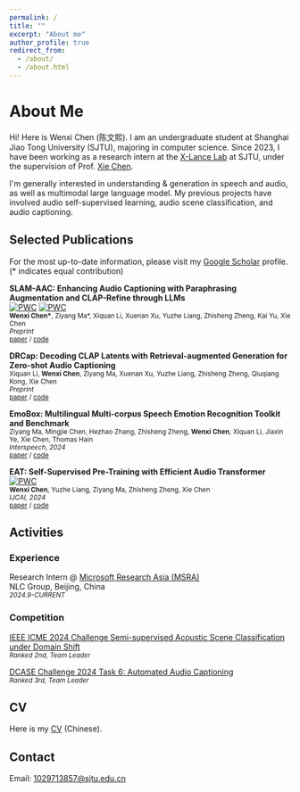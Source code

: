 ```yaml
---
permalink: /
title: ""
excerpt: "About me"
author_profile: true
redirect_from: 
  - /about/
  - /about.html
---
```


# About Me

Hi! Here is Wenxi Chen (陈文熙). I am an undergraduate student at  Shanghai Jiao Tong University (SJTU), majoring in computer science.  Since 2023, I have been working as a research intern at the [X-Lance Lab](https://x-lance.sjtu.edu.cn) at SJTU, under the supervision of Prof. [Xie Chen](https://chenxie95.github.io/).


I'm generally interested in understanding & generation in speech and audio, as well as multimodal large language model. My previous projects have involved audio self-supervised learning, audio scene classification, and audio captioning.


<!-- ## Recent News

* *June 2023*: Joining the [SCALE 2023 Workshop](https://hltcoe.jhu.edu/research/scale/scale-2023) at John's Hopkins University
* *June 2022*: Joining the [JSALT 2022 Workshop](https://www.clsp.jhu.edu/2022-eighth-frederick-jelinek-memorial-summer-workshop/) at John's Hopkins University
* *May 2021*: Interning at [Dr. Dong Yu's](https://sites.google.com/view/dongyu888/) AI lab at Tencent America -->

## Selected Publications

For the most up-to-date information, please visit my [Google Scholar](https://scholar.google.com/citations?user=7YPoSY0AAAAJ&hl=en) profile.  
(* indicates equal contribution)


<!-- *Speech Translation* -->

**SLAM-AAC: Enhancing Audio Captioning with Paraphrasing Augmentation and CLAP-Refine through LLMs**\
[![PWC](https://img.shields.io/endpoint.svg?url=https://paperswithcode.com/badge/slam-aac-enhancing-audio-captioning-with/audio-captioning-on-audiocaps)](https://paperswithcode.com/sota/audio-captioning-on-audiocaps?p=slam-aac-enhancing-audio-captioning-with)  [![PWC](https://img.shields.io/endpoint.svg?url=https://paperswithcode.com/badge/slam-aac-enhancing-audio-captioning-with/audio-captioning-on-clotho)](https://paperswithcode.com/sota/audio-captioning-on-clotho?p=slam-aac-enhancing-audio-captioning-with)\
<sub>**Wenxi Chen\***, Ziyang Ma\*, Xiquan Li, Xuenan Xu, Yuzhe Liang, Zhisheng Zheng, Kai Yu, Xie Chen</sub>\
<sub>*Preprint*</sub>\
<sub>[paper](https://arxiv.org/abs/2410.09503) / [code](https://github.com/X-LANCE/SLAM-LLM/tree/main/examples/slam_aac)

**DRCap: Decoding CLAP Latents with Retrieval-augmented Generation for Zero-shot Audio Captioning**\
<sub>Xiquan Li, **Wenxi Chen**, Ziyang Ma, Xuenan Xu, Yuzhe Liang, Zhisheng Zheng, Qiuqiang Kong, Xie Chen</sub>\
<sub>*Preprint*</sub>\
<sub>[paper](https://arxiv.org/abs/2410.09472) / [code](https://github.com/X-LANCE/SLAM-LLM/tree/main/examples/drcap_zeroshot_aac)

**EmoBox: Multilingual Multi-corpus Speech Emotion Recognition Toolkit and Benchmark**  
<sub>Ziyang Ma, Mingjie Chen, Hezhao Zhang, Zhisheng Zheng, **Wenxi Chen**, Xiquan Li, Jiaxin Ye, Xie Chen, Thomas Hain</sub>\
<sub>*Interspeech, 2024*</sub>\
<sub>[paper](https://www.isca-archive.org/interspeech_2024/ma24b_interspeech.pdf) / [code](https://github.com/emo-box/EmoBox)</sub>

**EAT: Self-Supervised Pre-Training with Efficient Audio Transformer**\
[![PWC](https://img.shields.io/endpoint.svg?url=https://paperswithcode.com/badge/eat-self-supervised-pre-training-with/audio-classification-on-balanced-audio-set)](https://paperswithcode.com/sota/audio-classification-on-balanced-audio-set?p=eat-self-supervised-pre-training-with)\
<sub>**Wenxi Chen**, Yuzhe Liang, Ziyang Ma, Zhisheng Zheng, Xie Chen</sub>\
<sub>*IJCAI, 2024*</sub>\
<sub>[paper](https://www.ijcai.org/proceedings/2024/0421.pdf) / [code](https://github.com/cwx-worst-one/EAT)</sub>


<!-- ***

*Multilingual Speech Recognition*

**Improving Massively Multilingual ASR With Auxiliary CTC Objectives**\
<sub>William Chen, **Brian Yan**, Jiatong Shi, Yifan Peng, Soumi Maiti, Shinji Watanabe</sub>\
<sub>*2023 IEEE International Conference on Acoustics, Speech and Signal Processing (ICASSP), 2023*</sub>\
<sub>[paper](https://arxiv.org/abs/2302.12829)</sub>

*** -->


## Activities

### Experience
Research Intern @ [Microsoft Research Asia (MSRA)](https://www.msra.cn/)  
NLC Group, Beijing, China  
<sub>*2024.9-CURRENT*</sub>  


### Competition

[IEEE ICME 2024 Challenge Semi-supervised Acoustic Scene Classification under Domain Shift](https://ascchallenge.xshengyun.com/)  
<sub>*Ranked 2nd, Team Leader*</sub>

[DCASE Challenge 2024 Task 6: Automated Audio Captioning](https://dcase.community/challenge2024/task-automated-audio-captioning-results)  
<sub>*Ranked 3rd, Team Leader*</sub>

<!-- ***

*Academic Service*

Reviewer\
<sub>ICASSP, Interspeech, ASRU, EMNLP, NAACL, APSIPA, SLT</sub> -->

## CV
Here is my [CV](../assets/pdf/CV_陈文熙.pdf) (Chinese).


## Contact

Email: <a href="mailto:1029713857@sjtu.edu.cn">1029713857@sjtu.edu.cn</a>